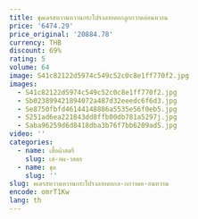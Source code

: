 ```yaml
---
title: ชุดเดรสหวานหวานกระโปรงลายดอกลูกกวาดอ่อนหวาน
price: '6474.29'
price_original: '20884.78'
currency: THB
discount: 69%
rating: 5
volume: 64
image: S41c82122d5974c549c52c0c8e1ff770f2.jpg
images:
  - S41c82122d5974c549c52c0c8e1ff770f2.jpg
  - Sb023899421894072a487d32eeedc6f6d3.jpg
  - Se8750fbfd46144148886a5535e56f0eb5.jpg
  - S251ad6ea221843dd8ffb00db781a5297j.jpg
  - Saba96259d6d8418dba3b76f7bb6209adS.jpg
video: ''
categories:
  - name: เสื้อผ้าสตรี
    slug: เส-อผ-าสตร
  - name: ชุด
    slug: ''
slug: ดเดรสหวานหวานกระโปรงลายดอกล-กกวาดอ-อนหวาน
encode: omrT1Kw
lang: th
---
```

  